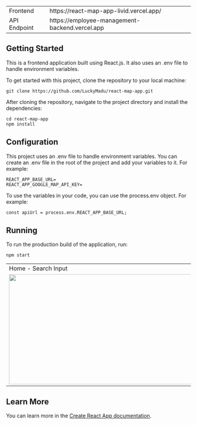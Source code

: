 <table>
  <tr>
    <td>Frontend</td>
    <td>https://react-map-app-livid.vercel.app/</td>
  </tr>
   <tr>
    <td>API Endpoint</td>
    <td>https://employee-management-backend.vercel.app </td>
  </tr>
</table>

## Getting Started

This is a frontend application built using React.js. It also uses an .env file to handle environment variables.

To get started with this project, clone the repository to your local machine:

```
git clone https://github.com/LuckyMadu/react-map-app.git
```

After cloning the repository, navigate to the project directory and install the dependencies:

```
cd react-map-app
npm install
```

## Configuration

This project uses an .env file to handle environment variables. You can create an .env file in the root of the project and add your variables to it. For example:

```
REACT_APP_BASE_URL=
REACT_APP_GOOGLE_MAP_API_KEY=
```

To use the variables in your code, you can use the process.env object. For example:

```
const apiUrl = process.env.REACT_APP_BASE_URL;
```

## Running

To run the production build of the application, run:

```
npm start
```

<table>
  <tr>
    <td>Home - Search Input</td>
    <td>Home - Map View</td>
  </tr>
  <tr>
    <td>
      <img src="https://github.com/LuckyMadu/react-map-app/assets/19740478/2e3b882c-31d1-49fa-a65e-c8f0ed5d83d3" width=800 height=300>
    </td>
    <td>
      <img src="https://github.com/LuckyMadu/react-map-app/assets/19740478/6c2fedad-802d-4b60-857b-f2fd93a18711" width=800 height=300>
    </td>
  </tr>
</table>

## Learn More

You can learn more in the [Create React App documentation](https://facebook.github.io/create-react-app/docs/getting-started).
